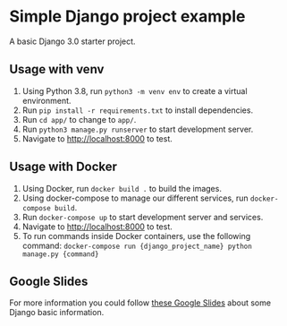 # Simple Django project example

A basic Django 3.0 starter project.

## Usage with venv

1. Using Python 3.8, run `python3 -m venv env` to create a virtual environment.
2. Run `pip install -r requirements.txt` to install dependencies.
3. Run `cd app/` to change to `app/`.
4. Run `python3 manage.py runserver` to start development server.
5. Navigate to [http://localhost:8000](http://localhost:8000) to test.

## Usage with Docker

1. Using Docker, run `docker build .` to build the images.
2. Using docker-compose to manage our different services, run `docker-compose build`.
3. Run `docker-compose up` to start development server and services.
4. Navigate to [http://localhost:8000](http://localhost:8000) to test.
5. To run commands inside Docker containers, use the following command: `docker-compose run {django_project_name} python manage.py {command}`

## Google Slides

For more information you could follow [these Google Slides](https://slagomarsino.github.io/django-hello-world/) about some Django basic information.
